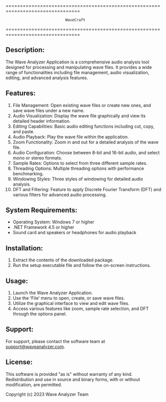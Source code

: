 ================================================================================

                               WaveCraft
                               
================================================================================

Description:
------------
The Wave Analyzer Application is a comprehensive audio analysis tool designed for processing and manipulating wave files. 
It provides a wide range of functionalities including file management, audio visualization, editing, and advanced analysis features.

Features:
---------
1. File Management: Open existing wave files or create new ones, and save wave files under a new name.
2. Audio Visualization: Display the wave file graphically and view its detailed header information.
3. Editing Capabilities: Basic audio editing functions including cut, copy, and paste.
4. Audio Playback: Play the wave file within the application.
5. Zoom Functionality: Zoom in and out for a detailed analysis of the wave file.
6. Audio Configuration: Choose between 8-bit and 16-bit audio, and select mono or stereo formats.
7. Sample Rates: Options to select from three different sample rates.
8. Threading Options: Multiple threading options with performance benchmarking.
9. Windowing Styles: Three styles of windowing for detailed audio analysis.
10. DFT and Filtering: Feature to apply Discrete Fourier Transform (DFT) and various filters for advanced audio processing.

System Requirements:
--------------------
- Operating System: Windows 7 or higher
- .NET Framework 4.5 or higher
- Sound card and speakers or headphones for audio playback

Installation:
-------------
1. Extract the contents of the downloaded package.
2. Run the setup executable file and follow the on-screen instructions.

Usage:
------
1. Launch the Wave Analyzer Application.
2. Use the 'File' menu to open, create, or save wave files.
3. Utilize the graphical interface to view and edit wave files.
4. Access various features like zoom, sample rate selection, and DFT through the options panel.

Support:
--------
For support, please contact the software team at support@waveanalyzer.com.

License:
--------
This software is provided "as is" without warranty of any kind. Redistribution and use in source and binary forms, with or without modification, are permitted.

Copyright (c) 2023 Wave Analyzer Team

